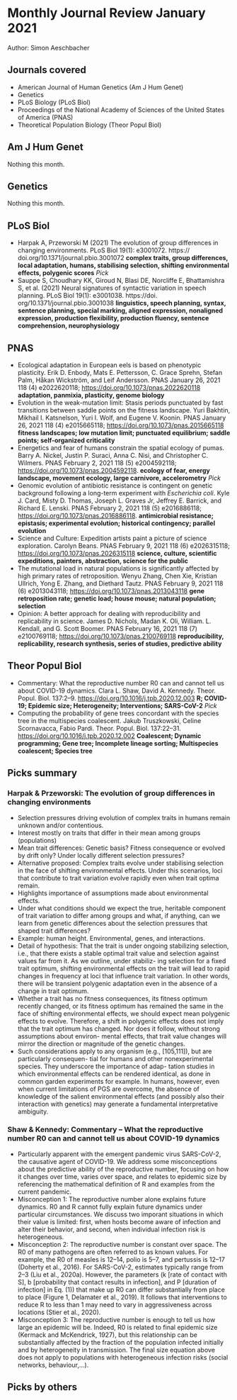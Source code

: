 # Monthly Journal Review January 2021

Author: Simon Aeschbacher

## Journals covered
- American Journal of Human Genetics (Am J Hum Genet)
- Genetics
- PLoS Biology (PLoS Biol)
- Proceedings of the National Academy of Sciences of the United States of America (PNAS)
- Theoretical Population Biology (Theor Popul Biol)

## Am J Hum Genet
Nothing this month.

## Genetics
Nothing this month.


## PLoS Biol
- Harpak A, Przeworski M (2021) The evolution of group differences in changing environments. PLoS Biol 19(1): e3001072. https:// doi.org/10.1371/journal.pbio.3001072 **complex traits, group differences, local adaptation, humans, stabilising selection, shifting environmental effects, polygenic scores** *Pick*
- Sauppe S, Choudhary KK, Giroud N, Blasi DE, Norcliffe E, Bhattamishra S, et al. (2021) Neural signatures of syntactic variation in speech planning. PLoS Biol 19(1): e3001038. https://doi. org/10.1371/journal.pbio.3001038 **linguistics, speech planning, syntax, sentence planning, special marking, aligned expression, nonaligned expression, production flexibility, production fluency, sentence comprehension, neurophysiology**

## PNAS
- Ecological adaptation in European eels is based on phenotypic plasticity. Erik D. Enbody,  Mats E. Pettersson, C. Grace Sprehn,  Stefan Palm,  Håkan Wickström, and  Leif Andersson. PNAS January 26, 2021 118 (4) e2022620118; https://doi.org/10.1073/pnas.2022620118 **adaptation, panmixia, plasticity, genome biology**
- Evolution in the weak-mutation limit: Stasis periods punctuated by fast transitions between saddle points on the fitness landscape. Yuri Bakhtin,  Mikhail I. Katsnelson, Yuri I. Wolf, and  Eugene V. Koonin. PNAS January 26, 2021 118 (4) e2015665118; https://doi.org/10.1073/pnas.2015665118 **fitness landscapes; low mutation limit; punctuated equilibrium; saddle points; self-organized criticality**
- Energetics and fear of humans constrain the spatial ecology of pumas. Barry A. Nickel,  Justin P. Suraci,  Anna C. Nisi, and  Christopher C. Wilmers. PNAS February 2, 2021 118 (5) e2004592118; https://doi.org/10.1073/pnas.2004592118. **ecology of fear, energy landscape, movement ecology, large carnivore, accelerometry** *Pick*
- Genomic evolution of antibiotic resistance is contingent on genetic background following a long-term experiment with *Escherichia coli*. Kyle J. Card, Misty D. Thomas,  Joseph L. Graves Jr,  Jeffrey E. Barrick, and  Richard E. Lenski. PNAS February 2, 2021 118 (5) e2016886118; https://doi.org/10.1073/pnas.2016886118. **antimicrobial resistance; epistasis; experimental evolution; historical contingency; parallel evolution**
- Science and Culture: Expedition artists paint a picture of science exploration. Carolyn Beans. PNAS February 9, 2021 118 (6) e2026315118; https://doi.org/10.1073/pnas.2026315118 **science, culture, scientific expeditions, painters, abstraction, science for the public**
- The mutational load in natural populations is significantly affected by high primary rates of retroposition. Wenyu Zhang,  Chen Xie,  Kristian Ullrich,  Yong E. Zhang, and  Diethard Tautz. PNAS February 9, 2021 118 (6) e2013043118; https://doi.org/10.1073/pnas.2013043118 **gene retroposition rate; genetic load; house mouse; natural population; selection**
- Opinion: A better approach for dealing with reproducibility and replicability in science. James D. Nichols,  Madan K. Oli, William. L. Kendall, and G. Scott Boomer. PNAS February 16, 2021 118 (7) e2100769118; https://doi.org/10.1073/pnas.2100769118 **reproducibility, replicability, research synthesis, series of studies, predictive ability**


## Theor Popul Biol
- Commentary: What the reproductive number R0 can and cannot tell us about COVID-19 dynamics. Clara L. Shaw, David A. Kennedy. Theor. Popul. Biol. 137:2–9. https://doi.org/10.1016/j.tpb.2020.12.003 **R; COVID-19; Epidemic size; Heterogeneity; Interventions; SARS-CoV-2** *Pick*
- Computing the probability of gene trees concordant with the species tree in the multispecies coalescent. Jakub Truszkowski, Celine Scornavacca, Fabio Pardi. Theor. Popul. Biol. 137:22–31. https://doi.org/10.1016/j.tpb.2020.12.002 **Coalescent; Dynamic programming; Gene tree; Incomplete lineage sorting; Multispecies coalescent; Species tree**

## Picks summary

### Harpak & Przeworski: The evolution of group differences in changing environments
- Selection pressures driving evolution of complex traits in humans remain unknown and/or contentious.
- Interest mostly on traits that differ in their mean among groups (populations)
- Mean trait differences: Genetic basis? Fitness consequence or evolved by drift only? Under locally different selection pressures?
- Alternative proposed: Complex traits evolve under stabilising selection in the face of shifting environmental effects. Under this scenarios, loci that contribute to trait variation evolve rapidly even when trait optima remain.
- Highlights importance of assumptions made about environmental effects.
- Under what conditions should we expect the true, heritable component of trait variation to differ among groups and what, if anything, can we learn from genetic differences about the selection pressures that shaped trait differences?
- Example: human height. Environmental, genes, and interactions.
- Detail of hypothesis:  That the trait is under ongoing stabilizing selection, i.e., that there exists a stable optimal trait value and selection against values far from it. As we outline, under stabiliz- ing selection for a fixed trait optimum, shifting environmental effects on the trait will lead to rapid changes in frequency at loci that influence trait variation. In other words, there will be transient polygenic adaptation even in the absence of a change in trait optimum.
- Whether a trait has no fitness consequences, its fitness optimum recently changed, or its fitness optimum has remained the same in the face of shifting environmental effects, we should expect mean polygenic effects to evolve. Therefore, a shift in polygenic effects does not imply that the trait optimum has changed. Nor does it follow, without strong assumptions about environ- mental effects, that trait value changes will mirror the direction or magnitude of the genetic changes.
- Such considerations apply to any organism (e.g., [105,111]), but are particularly consequen- tial for humans and other nonexperimental species. They underscore the importance of adap- tation studies in which environmental effects can be rendered identical, as done in common garden experiments for example. In humans, however, even when current limitations of PGS are overcome, the absence of knowledge of the salient environmental effects (and possibly also their interaction with genetics) may generate a fundamental interpretative ambiguity.

### Shaw & Kennedy: Commentary – What the reproductive number R0 can and cannot tell us about COVID-19 dynamics
- Particularly apparent with the emergent pandemic virus SARS-CoV-2, the causative agent of COVID-19. We address some misconceptions about the predictive ability of the reproductive number, focusing on how it changes over time, varies over space, and relates to epidemic size by referencing the mathematical definition of R and examples from the current pandemic.
- Misconception 1: The reproductive number alone explains future dynamics. R0 and R cannot fully explain future dynamics under particular circumstances. We discuss two imporant situations in which their value is limited: first, when hosts become aware of infection and alter their behavior, and second, when individual infection risk is heterogeneous.
- Misconception 2: The reproductive number is constant over space. The R0 of many pathogens are often referred to as known values. For example, the R0 of measles is 12–14, polio is 5–7, and pertussis is 12–17 (Doherty et al., 2016). For SARS-CoV-2, estimates typically range from 2–3 (Liu et al., 2020a). However, the parameters (k [rate of contact with S], b [probability that contact results in infection], and P [duration of infection] in Eq. (1)) that make up R0 can differ substantially from place to place (Figure 1, Delamater et al., 2019). It follows that interventions to reduce R to less than 1 may need to vary in aggressiveness across locations (Stier et al., 2020).
- Misconception 3: The reproductive number is enough to tell us how large an epidemic will be.  Indeed, R0 is related to final epidemic size (Kermack and McKendrick, 1927), but this relationship can be substantially affected by the fraction of the population infected initially and by heterogeneity in transmission. The final size equation above does not apply to populations with heterogeneous infection risks (social networks, behaviour,...).

## Picks by others